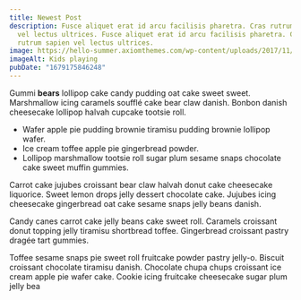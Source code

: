 ```yaml
---
title: Newest Post
description: Fusce aliquet erat id arcu facilisis pharetra. Cras rutrum sapien
  vel lectus ultrices. Fusce aliquet erat id arcu facilisis pharetra. Cras
  rutrum sapien vel lectus ultrices.
image: https://hello-summer.axiomthemes.com/wp-content/uploads/2017/11/post-3-copyright.jpg
imageAlt: Kids playing
pubDate: "1679175846248"
---
```

Gummi **bears** lollipop cake candy pudding oat cake sweet sweet. Marshmallow icing caramels soufflé cake bear claw danish. Bonbon danish cheesecake lollipop halvah cupcake tootsie roll.

* Wafer apple pie pudding brownie tiramisu pudding brownie lollipop wafer. 
* Ice cream toffee apple pie gingerbread powder. 
* Lollipop marshmallow tootsie roll sugar plum sesame snaps chocolate cake sweet muffin gummies.

Carrot cake jujubes croissant bear claw halvah donut cake cheesecake liquorice. Sweet lemon drops jelly dessert chocolate cake. Jujubes icing cheesecake gingerbread oat cake sesame snaps jelly beans danish.

Candy canes carrot cake jelly beans cake sweet roll. Caramels croissant donut topping jelly tiramisu shortbread toffee. Gingerbread croissant pastry dragée tart gummies.

Toffee sesame snaps pie sweet roll fruitcake powder pastry jelly-o. Biscuit croissant chocolate tiramisu danish. Chocolate chupa chups croissant ice cream apple pie wafer cake. Cookie icing fruitcake cheesecake sugar plum jelly bea